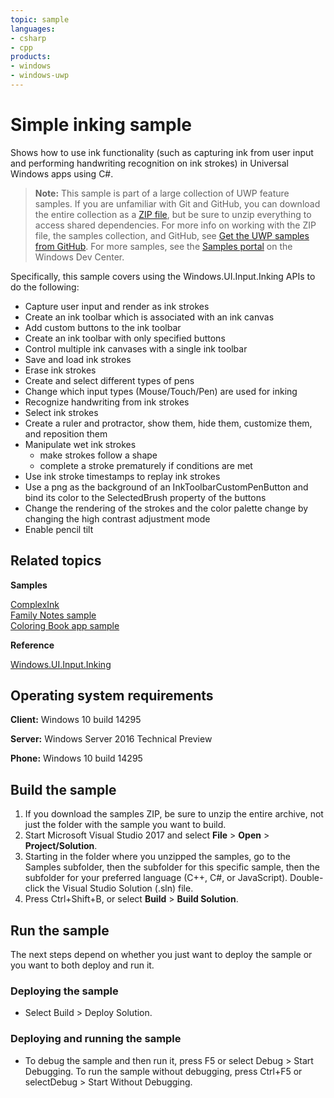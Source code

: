 ```yaml
---
topic: sample
languages:
- csharp
- cpp
products:
- windows
- windows-uwp
---
```


<!---
  category: CustomUserInteractions Inking
  samplefwlink: http://go.microsoft.com/fwlink/p/?LinkId=620602
--->

# Simple inking sample

Shows how to use ink functionality (such as capturing ink from user input and performing handwriting recognition on ink strokes) in Universal Windows apps using C#.

> **Note:** This sample is part of a large collection of UWP feature samples. 
> If you are unfamiliar with Git and GitHub, you can download the entire collection as a 
> [ZIP file](https://github.com/Microsoft/Windows-universal-samples/archive/master.zip), but be 
> sure to unzip everything to access shared dependencies. For more info on working with the ZIP file, 
> the samples collection, and GitHub, see [Get the UWP samples from GitHub](https://aka.ms/ovu2uq). 
> For more samples, see the [Samples portal](https://aka.ms/winsamples) on the Windows Dev Center. 

Specifically, this sample covers using the Windows.UI.Input.Inking APIs to do the following:
-   Capture user input and render as ink strokes
-   Create an ink toolbar which is associated with an ink canvas
-   Add custom buttons to the ink toolbar
-   Create an ink toolbar with only specified buttons
-   Control multiple ink canvases with a single ink toolbar
-   Save and load ink strokes
-   Erase ink strokes
-   Create and select different types of pens
-   Change which input types (Mouse/Touch/Pen) are used for inking
-   Recognize handwriting from ink strokes
-   Select ink strokes
-   Create a ruler and protractor, show them, hide them, customize them, and reposition them
-   Manipulate wet ink strokes
    - make strokes follow a shape
    - complete a stroke prematurely if conditions are met
-   Use ink stroke timestamps to replay ink strokes
-   Use a png as the background of an InkToolbarCustomPenButton and bind its color to the SelectedBrush property of the buttons
-   Change the rendering of the strokes and the color palette change by changing the high contrast adjustment mode
-   Enable pencil tilt

## Related topics

**Samples**

[ComplexInk](/Samples/ComplexInk)  
[Family Notes sample](https://github.com/Microsoft/Windows-appsample-familynotes)  
[Coloring Book app sample](https://github.com/Microsoft/Windows-appsample-coloringbook)  

**Reference**

[Windows.UI.Input.Inking](http://msdn.microsoft.com/library/windows/apps/br208524)  

## Operating system requirements

**Client:** Windows 10 build 14295

**Server:** Windows Server 2016 Technical Preview

**Phone:** Windows 10 build 14295

## Build the sample

1. If you download the samples ZIP, be sure to unzip the entire archive, not just the folder with the sample you want to build. 
2. Start Microsoft Visual Studio 2017 and select **File** \> **Open** \> **Project/Solution**.
3. Starting in the folder where you unzipped the samples, go to the Samples subfolder, then the subfolder for this specific sample, then the subfolder for your preferred language (C++, C#, or JavaScript). Double-click the Visual Studio Solution (.sln) file.
4. Press Ctrl+Shift+B, or select **Build** \> **Build Solution**.

## Run the sample

The next steps depend on whether you just want to deploy the sample or you want to both deploy and run it.

### Deploying the sample

- Select Build > Deploy Solution. 

### Deploying and running the sample

- To debug the sample and then run it, press F5 or select Debug >  Start Debugging. To run the sample without debugging, press Ctrl+F5 or selectDebug > Start Without Debugging. 

